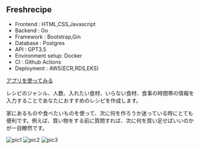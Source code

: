 ## Freshrecipe
- Frontend : HTML,CSS,Javascript
- Backend : Go
- Framework : Bootstrap,Gin
- Database : Postgres
- API : GPT3.5
- Environment setup: Docker
- CI : Github Actions
- Deployment : AWS(ECR,RDS,EKS)

[アプリを使ってみる](http://freshrecipe.net)

レシピのジャンル、人数、入れたい食材、いらない食材、食事の時間帯の情報を入力することであなたにおすすめのレシピを作成します。

家にあるものや食べたいものを使って、次に何を作ろうか迷っている時にとても便利です。例えば、買い物をする前に質問すれば、次に何を買い足せばいいのかが一目瞭然です。

![pic1](public/images/pic1.png)
![pic2](public/images/pic2.png)
![pic3](public/images/pic3.png)
